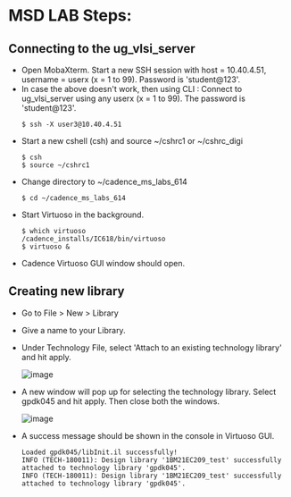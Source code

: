 # MSD LAB Steps:
## Connecting to the ug_vlsi_server
- Open MobaXterm. Start a new SSH session with host = 10.40.4.51, username = userx (x = 1 to 99). Password is 'student@123'.
- In case the above doesn't work, then using CLI : Connect to ug_vlsi_server using any userx (x = 1 to 99). The password is 'student@123'.
  ```console
  $ ssh -X user3@10.40.4.51
  ```
- Start a new cshell (csh) and source ~/cshrc1 or ~/cshrc_digi
  ```console
  $ csh
  $ source ~/cshrc1
  ```
- Change directory to ~/cadence_ms_labs_614
  ```console
  $ cd ~/cadence_ms_labs_614
  ```
- Start Virtuoso in the background.
  ```console
  $ which virtuoso
  /cadence_installs/IC618/bin/virtuoso
  $ virtuoso &
  ```
- Cadence Virtuoso GUI window should open.

## Creating new library
- Go to File > New > Library
- Give a name to your Library.
- Under Technology File, select 'Attach to an existing technology library' and hit apply.

  ![image](https://github.com/VishnuPrakashBharadwaj/MSD_LAB/assets/39427770/1996c54f-8674-440c-8df8-3e719474e6f5)

- A new window will pop up for selecting the technology library. Select gpdk045 and hit apply. Then close both the windows.
  
  ![image](https://github.com/VishnuPrakashBharadwaj/MSD_LAB/assets/39427770/c1269490-7851-4f77-b586-45759e5e73e3)

- A success message should be shown in the console in Virtuoso GUI.
  ```
  Loaded gpdk045/libInit.il successfully!
  INFO (TECH-180011): Design library '1BM21EC209_test' successfully attached to technology library 'gpdk045'.
  INFO (TECH-180011): Design library '1BM21EC209_test' successfully attached to technology library 'gpdk045'.
  ```
